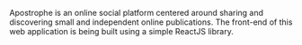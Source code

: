 Apostrophe is an online social platform centered around sharing and discovering small and independent online publications. The front-end of this web application is being built using a simple ReactJS library.

